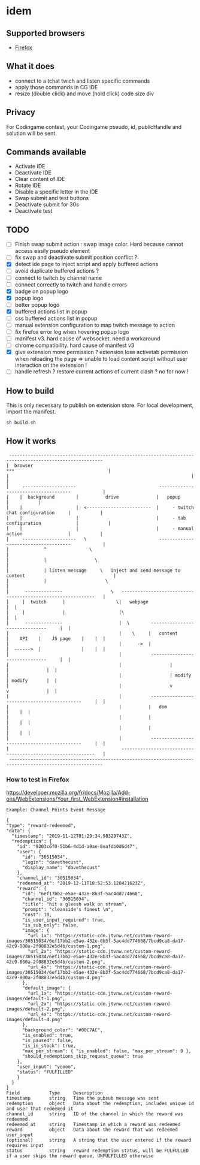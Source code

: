 # idem

## Supported browsers
- [Firefox](https://addons.mozilla.org/fr/firefox/addon/idem/)

## What it does ##

* connect to a tchat twich and listen specific commands
* apply those commands in CG IDE
* resize (double click) and move (hold click) code size div

## Privacy ##

For Codingame contest, your Codingame pseudo, id, publicHandle and solution will be sent.
## Commands available ##

- Activate IDE
- Deactivate IDE
- Clear content of IDE
- Rotate IDE
- Disable a specific letter in the IDE
- Swap submit and test buttons
- Deactivate submit for 30s
- Deactivate test

## TODO ##

- [ ] Finish swap submit action : swap image color. Hard because cannot access easily pseudo element
- [ ] fix swap and deactivate submit position conflict ?
- [x] detect ide page to inject script and apply buffered actions
- [ ] avoid duplicate buffered actions ?
- [ ] connect to twitch by channel name
- [ ] connect correctly to twitch and handle errors
- [x] badge on popup logo
- [x] popup logo
- [ ] better popup logo
- [x] buffered actions list in popup
- [ ] css buffered actions list in popup
- [ ] manual extension configuration to map twitch message to action
- [ ] fix firefox error log when hovering popup logo
- [ ] manifest v3. hard cause of websocket. need a workaround
- [ ] chrome compatibility. hard cause of manifest v3
- [x] give extension more permission ? extension lose activetab permission when reloading the page => unable to load content script without user interaction on the extension !
- [ ] handle refresh ? restore current actions of current clash ? no for now !

## How to build ##

This is only necessary to publish on extension store. For local development, import the manifest.
```bash
sh build.sh
```

## How it works ##
```
 ---------------------------------------------------------------------------------------------------------
|  browser                                                          ***                                   |
|                                                                    |                                    |
|     --------------------                               -------------------------------------            |
|    |  background        |          drive              |   popup                             |           |
|    |                    |  <------------------------  |     - twitch chat configuration     |           |
|    |                    |                             |     - tab configuration             |           |
|    |                    |                             |     - manual action                 |           |
|     --------------------   \                           -------------------------------------            |
|             ^                \                                                                          |
|             |                  \                                                                        |
|             | listen message     \   inject and send message to content                                 |
|             |                      \                                                                    |
|      --------------                  \   ------------------------------------------------------------   |
|     |  twitch      |                   \|   webpage                                                  |  |
|     |              |                    |\                                                           |  |
|      --------------                     |  \        ----------------             ---------------     |  |
|                                         |    \     |   content      |    API    |    JS page    |    |  |
|                                         |      ->  |                |  ------>  |               |    |  |
|                                         |           ----------------             ---------------     |  |
|                                         |                  |                          |              |  |
|                                         |                  | modify                   | modify       |  |
|                                         |                  v                          v              |  |
|                                         |           --------------------------------------------     |  |
|                                         |          |   dom                                      |    |  |
|                                         |          |                                            |    |  |
|                                         |          |                                            |    |  |
|                                         |           --------------------------------------------     |  |
|                                          ------------------------------------------------------------   |
 ---------------------------------------------------------------------------------------------------------
```

### How to test in Firefox ###
https://developer.mozilla.org/fr/docs/Mozilla/Add-ons/WebExtensions/Your_first_WebExtension#installation






```
Example: Channel Points Event Message

{
"type": "reward-redeemed",
"data": {
  "timestamp": "2019-11-12T01:29:34.98329743Z",
  "redemption": {
    "id": "9203c6f0-51b6-4d1d-a9ae-8eafdb0d6d47",
    "user": {
      "id": "30515034",
      "login": "davethecust",
      "display_name": "davethecust"
    },
    "channel_id": "30515034",
    "redeemed_at": "2019-12-11T18:52:53.128421623Z",
    "reward": {
      "id": "6ef17bb2-e5ae-432e-8b3f-5ac4dd774668",
      "channel_id": "30515034",
      "title": "hit a gleesh walk on stream",
      "prompt": "cleanside's finest \n",
      "cost": 10,
      "is_user_input_required": true,
      "is_sub_only": false,
      "image": {
        "url_1x": "https://static-cdn.jtvnw.net/custom-reward-images/30515034/6ef17bb2-e5ae-432e-8b3f-5ac4dd774668/7bcd9ca8-da17-42c9-800a-2f08832e5d4b/custom-1.png",
        "url_2x": "https://static-cdn.jtvnw.net/custom-reward-images/30515034/6ef17bb2-e5ae-432e-8b3f-5ac4dd774668/7bcd9ca8-da17-42c9-800a-2f08832e5d4b/custom-2.png",
        "url_4x": "https://static-cdn.jtvnw.net/custom-reward-images/30515034/6ef17bb2-e5ae-432e-8b3f-5ac4dd774668/7bcd9ca8-da17-42c9-800a-2f08832e5d4b/custom-4.png"
      },
      "default_image": {
        "url_1x": "https://static-cdn.jtvnw.net/custom-reward-images/default-1.png",
        "url_2x": "https://static-cdn.jtvnw.net/custom-reward-images/default-2.png",
        "url_4x": "https://static-cdn.jtvnw.net/custom-reward-images/default-4.png"
      },
      "background_color": "#00C7AC",
      "is_enabled": true,
      "is_paused": false,
      "is_in_stock": true,
      "max_per_stream": { "is_enabled": false, "max_per_stream": 0 },
      "should_redemptions_skip_request_queue": true
    },
    "user_input": "yeooo",
    "status": "FULFILLED"
    }
  }
}
Field           Type     Description
timestamp       string   Time the pubsub message was sent
redemption      object   Data about the redemption, includes unique id and user that redeemed it
channel_id      string   ID of the channel in which the reward was redeemed.
redeemed_at     string   Timestamp in which a reward was redeemed
reward          object   Data about the reward that was redeemed
user_input
(optional)      string   A string that the user entered if the reward requires input
status          string   reward redemption status, will be FULFULLED if a user skips the reward queue, UNFULFILLED otherwise
```
